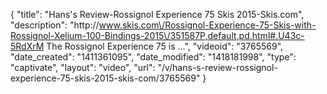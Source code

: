 {
    "title": "Hans's Review-Rossignol Experience 75 Skis 2015-Skis.com",
    "description": "http:\/\/www.skis.com\/Rossignol-Experience-75-Skis-with-Rossignol-Xelium-100-Bindings-2015\/351587P,default,pd.html#.U43c-5RdXrM The Rossignol Experience 75 is ...",
    "videoid": "3765569",
    "date_created": "1411361095",
    "date_modified": "1418181998",
    "type": "captivate",
    "layout": "video",
    "url": "\/v\/hans-s-review-rossignol-experience-75-skis-2015-skis-com\/3765569"
}